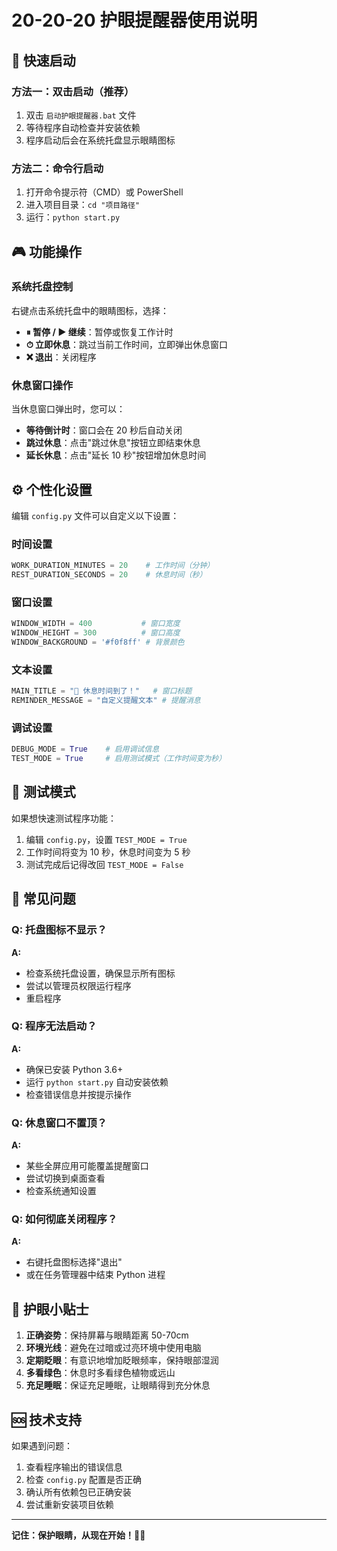 # 20-20-20 护眼提醒器使用说明

## 🎯 快速启动

### 方法一：双击启动（推荐）

1. 双击 `启动护眼提醒器.bat` 文件
2. 等待程序自动检查并安装依赖
3. 程序启动后会在系统托盘显示眼睛图标

### 方法二：命令行启动

1. 打开命令提示符（CMD）或 PowerShell
2. 进入项目目录：`cd "项目路径"`
3. 运行：`python start.py`

## 🎮 功能操作

### 系统托盘控制

右键点击系统托盘中的眼睛图标，选择：

- **⏸ 暂停 / ▶ 继续**：暂停或恢复工作计时
- **⏱ 立即休息**：跳过当前工作时间，立即弹出休息窗口
- **❌ 退出**：关闭程序

### 休息窗口操作

当休息窗口弹出时，您可以：

- **等待倒计时**：窗口会在 20 秒后自动关闭
- **跳过休息**：点击"跳过休息"按钮立即结束休息
- **延长休息**：点击"延长 10 秒"按钮增加休息时间

## ⚙️ 个性化设置

编辑 `config.py` 文件可以自定义以下设置：

### 时间设置

```python
WORK_DURATION_MINUTES = 20    # 工作时间（分钟）
REST_DURATION_SECONDS = 20    # 休息时间（秒）
```

### 窗口设置

```python
WINDOW_WIDTH = 400           # 窗口宽度
WINDOW_HEIGHT = 300          # 窗口高度
WINDOW_BACKGROUND = '#f0f8ff' # 背景颜色
```

### 文本设置

```python
MAIN_TITLE = "🌟 休息时间到了！"   # 窗口标题
REMINDER_MESSAGE = "自定义提醒文本" # 提醒消息
```

### 调试设置

```python
DEBUG_MODE = True    # 启用调试信息
TEST_MODE = True     # 启用测试模式（工作时间变为秒）
```

## 🔧 测试模式

如果想快速测试程序功能：

1. 编辑 `config.py`，设置 `TEST_MODE = True`
2. 工作时间将变为 10 秒，休息时间变为 5 秒
3. 测试完成后记得改回 `TEST_MODE = False`

## 🚨 常见问题

### Q: 托盘图标不显示？

**A:**

- 检查系统托盘设置，确保显示所有图标
- 尝试以管理员权限运行程序
- 重启程序

### Q: 程序无法启动？

**A:**

- 确保已安装 Python 3.6+
- 运行 `python start.py` 自动安装依赖
- 检查错误信息并按提示操作

### Q: 休息窗口不置顶？

**A:**

- 某些全屏应用可能覆盖提醒窗口
- 尝试切换到桌面查看
- 检查系统通知设置

### Q: 如何彻底关闭程序？

**A:**

- 右键托盘图标选择"退出"
- 或在任务管理器中结束 Python 进程

## 📝 护眼小贴士

1. **正确姿势**：保持屏幕与眼睛距离 50-70cm
2. **环境光线**：避免在过暗或过亮环境中使用电脑
3. **定期眨眼**：有意识地增加眨眼频率，保持眼部湿润
4. **多看绿色**：休息时多看绿色植物或远山
5. **充足睡眠**：保证充足睡眠，让眼睛得到充分休息

## 🆘 技术支持

如果遇到问题：

1. 查看程序输出的错误信息
2. 检查 `config.py` 配置是否正确
3. 确认所有依赖包已正确安装
4. 尝试重新安装项目依赖

---

**记住：保护眼睛，从现在开始！👀✨**
